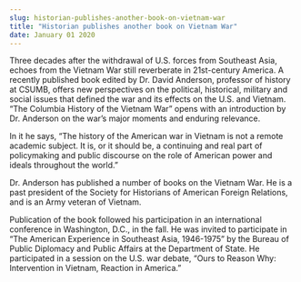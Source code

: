 ```yaml
---
slug: historian-publishes-another-book-on-vietnam-war
title: "Historian publishes another book on Vietnam War"
date: January 01 2020
---
```


  
<p>
  Three decades after the withdrawal of U.S. forces from Southeast Asia, echoes
  from the Vietnam War still reverberate in 21st-century America. A recently
  published book edited by Dr. David Anderson, professor of history at CSUMB,
  offers new perspectives on the political, historical, military and social
  issues that defined the war and its effects on the U.S. and Vietnam. “The
  Columbia History of the Vietnam War” opens with an introduction by Dr.
  Anderson on the war’s major moments and enduring relevance.
</p>
<p>
  In it he says, “The history of the American war in Vietnam is not a remote
  academic subject. It is, or it should be, a continuing and real part of
  policymaking and public discourse on the role of American power and ideals
  throughout the world.”
</p>
<p>
  Dr. Anderson has published a number of books on the Vietnam War. He is a past
  president of the Society for Historians of American Foreign Relations, and is
  an Army veteran of Vietnam.
</p>
<p>
  Publication of the book followed his participation in an international
  conference in Washington, D.C., in the fall. He was invited to participate in
  “The American Experience in Southeast Asia, 1946-1975” by the Bureau of Public
  Diplomacy and Public Affairs at the Department of State. He participated in a
  session on the U.S. war debate, “Ours to Reason Why: Intervention in Vietnam,
  Reaction in America.”
</p>
 
